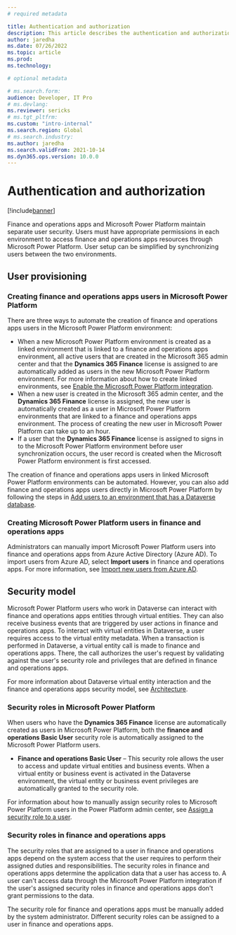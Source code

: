 ```yaml
---
# required metadata

title: Authentication and authorization
description: This article describes the authentication and authorization models for user synchronization and permissions between finance and operations apps and Microsoft Power Platform. 
author: jaredha
ms.date: 07/26/2022
ms.topic: article
ms.prod:
ms.technology: 

# optional metadata

# ms.search.form:
audience: Developer, IT Pro
# ms.devlang: 
ms.reviewer: sericks
# ms.tgt_pltfrm: 
ms.custom: "intro-internal"
ms.search.region: Global
# ms.search.industry:
ms.author: jaredha
ms.search.validFrom: 2021-10-14
ms.dyn365.ops.version: 10.0.0
---
```

# Authentication and authorization

[!include[banner](../includes/banner.md)]



Finance and operations apps and Microsoft Power Platform maintain separate user security. Users must have appropriate permissions in each environment to access finance and operations apps resources through Microsoft Power Platform. User setup can be simplified by synchronizing users between the two environments.

## User provisioning

### Creating finance and operations apps users in Microsoft Power Platform

There are three ways to automate the creation of finance and operations apps users in the Microsoft Power Platform environment:

- When a new Microsoft Power Platform environment is created as a linked environment that is linked to a finance and operations apps environment, all active users that are created in the Microsoft 365 admin center and that the **Dynamics 365 Finance** license is assigned to are automatically added as users in the new Microsoft Power Platform environment. For more information about how to create linked environments, see [Enable the Microsoft Power Platform integration](./enable-power-platform-integration.md).
- When a new user is created in the Microsoft 365 admin center, and the **Dynamics 365 Finance** license is assigned, the new user is automatically created as a user in Microsoft Power Platform environments that are linked to a finance and operations apps environment. The process of creating the new user in Microsoft Power Platform can take up to an hour.
- If a user that the **Dynamics 365 Finance** license is assigned to signs in to the Microsoft Power Platform environment before user synchronization occurs, the user record is created when the Microsoft Power Platform environment is first accessed.

The creation of finance and operations apps users in linked Microsoft Power Platform environments can be automated. However, you can also add finance and operations apps users directly in Microsoft Power Platform by following the steps in [Add users to an environment that has a Dataverse database](/power-platform/admin/add-users-to-environment#add-users-to-an-environment-that-has-a-dataverse-database).

### Creating Microsoft Power Platform users in finance and operations apps

Administrators can manually import Microsoft Power Platform users into finance and operations apps from Azure Active Directory (Azure AD). To import users from Azure AD, select **Import users** in finance and operations apps. For more information, see [Import new users from Azure AD](../sysadmin/tasks/create-new-users.md#import-new-users-from-azure-ad).

## Security model

Microsoft Power Platform users who work in Dataverse can interact with finance and operations apps entities through virtual entities. They can also receive business events that are triggered by user actions in finance and operations apps. To interact with virtual entities in Dataverse, a user requires access to the virtual entity metadata. When a transaction is performed in Dataverse, a virtual entity call is made to finance and operations apps. There, the call authorizes the user's request by validating against the user's security role and privileges that are defined in finance and operations apps.

For more information about Dataverse virtual entity interaction and the finance and operations apps security model, see [Architecture](virtual-entities-overview.md#architecture).

### Security roles in Microsoft Power Platform

When users who have the **Dynamics 365 Finance** license are automatically created as users in Microsoft Power Platform, both the **finance and operations Basic User** security role is automatically assigned to the Microsoft Power Platform users.

- **Finance and operations Basic User** – This security role allows the user to access and update virtual entities and business events. When a virtual entity or business event is activated in the Dataverse environment, the virtual entity or business event privileges are automatically granted to the security role.

For information about how to manually assign security roles to Microsoft Power Platform users in the Power Platform admin center, see [Assign a security role to a user](/power-platform/admin/assign-security-roles).

### Security roles in finance and operations apps

The security roles that are assigned to a user in finance and operations apps depend on the system access that the user requires to perform their assigned duties and responsibilities. The security roles in finance and operations apps determine the application data that a user has access to. A user can't access data through the Microsoft Power Platform integration if the user's assigned security roles in finance and operations apps don't grant permissions to the data.

The security role for finance and operations apps must be manually added by the system administrator. Different security roles can be assigned to a user in finance and operations apps.

